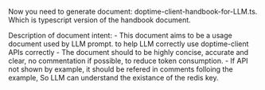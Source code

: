 Now you need to generate document: doptime-client-handbook-for-LLM.ts. Which is typescript version of the handbook document. 

Description of document intent:
    - This document aims to be a usage document used by LLM prompt. to help LLM correctly use doptime-client APIs correctly
    - The document should to be highly concise, accurate and clear, no commentation if possible, to reduce token consumption.
    - If API not shown by example, it should be refered in comments folloing the example, So LLM can understand the existance of the redis key.